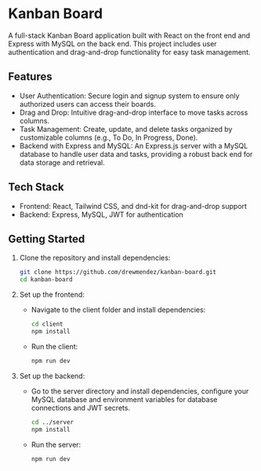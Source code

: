 # Kanban Board

A full-stack Kanban Board application built with React on the front end and Express with MySQL on the back end. This project includes user authentication and drag-and-drop functionality for easy task management.

## Features

- User Authentication: Secure login and signup system to ensure only authorized users can access their boards.
- Drag and Drop: Intuitive drag-and-drop interface to move tasks across columns.
- Task Management: Create, update, and delete tasks organized by customizable columns (e.g., To Do, In Progress, Done).
- Backend with Express and MySQL: An Express.js server with a MySQL database to handle user data and tasks, providing a robust back end for data storage and retrieval.

## Tech Stack

- Frontend: React, Tailwind CSS, and dnd-kit for drag-and-drop support
- Backend: Express, MySQL, JWT for authentication

## Getting Started

1. Clone the repository and install dependencies:

   ```bash
   git clone https://github.com/drewmendez/kanban-board.git
   cd kanban-board
   ```

2. Set up the frontend:

   - Navigate to the client folder and install dependencies:

     ```bash
     cd client
     npm install
     ```

   - Run the client:

     ```bash
     npm run dev
     ```

3. Set up the backend:

   - Go to the server directory and install dependencies, configure your MySQL database and environment variables for database connections and JWT secrets.

     ```bash
     cd ../server
     npm install
     ```

   - Run the server:

     ```bash
     npm run dev
     ```

